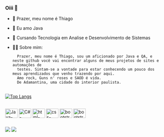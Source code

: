 ### Oiii 👋

- 👋 Prazer, meu nome é Thiago
- 👀 Eu amo Java
- 🌱 Cursando Tecnologia em Analise e Desenvolvimento de Sistemas
- 🧑🏿 Sobre mim:
  
        Prazer, meu nome é Thiago, sou um aficionado por Java e QA, e neste github você vai encontrar alguns de meus projetos de sites e automações de
        testes. Sintam-se a vontade para estar conhecendo um pouco dos meus aprendizados que venho trazendo por aqui.
        Amo rock, Guns n' roses e SAOD é vida.
        De Adamantina, uma cidade do interior paulista.
##

[![Top Langs](https://github-readme-stats.vercel.app/api/top-langs/?username=ThiagoSilvaLima&layout=compact)](https://github.com/anuraghazra/github-readme-stats)

<div style="display: inline_block">
      <br>
      <img align="center" alt="Java-Thiago" height="30" width="40" src="https://cdn.jsdelivr.net/gh/devicons/devicon@latest/icons/java/java-original.svg" />
      <img align="center" alt="C#-Thiago" height="30" width="40" src="https://cdn.jsdelivr.net/gh/devicons/devicon@latest/icons/csharp/csharp-original.svg" />
      <img align="center" alt="html-Thiago" height="30" width="40" src="https://cdn.jsdelivr.net/gh/devicons/devicon@latest/icons/html5/html5-original.svg" />
      <img align="center" alt="css-Thiago" height="30" width="40" src="https://cdn.jsdelivr.net/gh/devicons/devicon@latest/icons/css3/css3-original.svg" />
      <img align="center" alt="bootstrap-Thiago" height="30" width="40" src="https://cdn.jsdelivr.net/gh/devicons/devicon@latest/icons/bootstrap/bootstrap-original.svg" />
      <img align="center" alt="bootstrap-Thiago" height="30" width="40" src="https://cdn.jsdelivr.net/gh/devicons/devicon@latest/icons/spring/spring-original-wordmark.svg"  />
</div>  

##

<div>
      <a href = "mailto:thiagosilvalima999@gmail.com"><img src="https://img.shields.io/badge/-Gmail-%23333?style=for-the-badge&logo=gmail&logoColor=white" target="_blank"></a>
      <a href="https://www.linkedin.com/in/thiago-lima06" target="_blank"><img src="https://img.shields.io/badge/-LinkedIn-%230077B5?style=for-the-badge&logo=linkedin&logoColor=white" target="_blank"></a>
</div>
